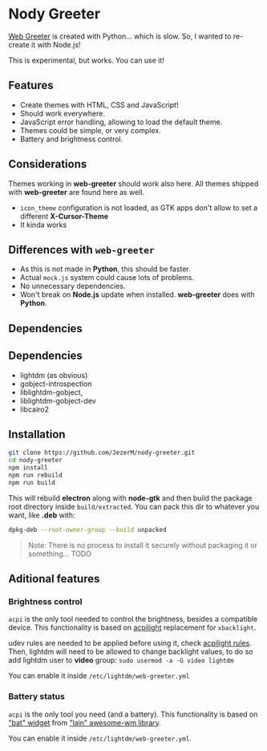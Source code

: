 # Nody Greeter

[Web Greeter][web-greeter] is created with Python... which is slow. So, I wanted to re-create it with Node.js!

This is experimental, but works. You can use it!

## Features

- Create themes with HTML, CSS and JavaScript!
- Should work everywhere.
- JavaScript error handling, allowing to load the default theme.
- Themes could be simple, or very complex.
- Battery and brightness control.

## Considerations

Themes working in **web-greeter** should work also here. All themes shipped with **web-greeter** are found here as well.

- `icon_theme` configuration is not loaded, as GTK apps don't allow to set a different **X-Cursor-Theme**
- It kinda works

## Differences with `web-greeter`

- As this is not made in **Python**, this should be faster.
- Actual `mock.js` system could cause lots of problems.
- No unnecessary dependencies.
- Won't break on **Node.js** update when installed. **web-greeter** does with **Python**.

## Dependencies

## Dependencies

- lightdm (as obvious)
- gobject-introspection
- liblightdm-gobject,
- liblightdm-gobject-dev
- libcairo2

## Installation

```sh
git clone https://github.com/JezerM/nody-greeter.git
cd nody-greeter
npm install
npm run rebuild
npm run build
```

This will rebuild **electron** along with **node-gtk** and then build the package root directory inside `build/extracted`. You can pack this dir to whatever you want, like **.deb** with:
```sh
dpkg-deb --root-owner-group --build unpacked
```

> Note: There is no process to install it securely without packaging it or something... TODO

## Aditional features

### Brightness control
`acpi` is the only tool needed to control the brightness, besides a compatible device. This functionality is based on [acpilight][acpilight] replacement for `xbacklight`.

udev rules are needed to be applied before using it, check [acpilight rules][acpilight_rules]. Then, lightdm will need to be allowed to change backlight values, to do so add lightdm user to **video** group: `sudo usermod -a -G video lightdm`

You can enable it inside `/etc/lightdm/web-greeter.yml`

### Battery status
`acpi` is the only tool you need (and a battery). This functionality is based on ["bat" widget][bat_widget] from ["lain" awesome-wm library][lain].

You can enable it inside `/etc/lightdm/web-greeter.yml`.


[web-greeter]: https://github.com/JezerM/web-greeter "Web Greeter"
[acpilight]: https://gitlab.com/wavexx/acpilight/ "acpilight"
[acpilight_rules]: https://gitlab.com/wavexx/acpilight/-/blob/master/90-backlight.rules "udev rules"
[bat_widget]: https://github.com/lcpz/lain/blob/master/widget/bat.lua "Battery widget"
[lain]: https://github.com/lcpz/lain "Lain awesome library"

